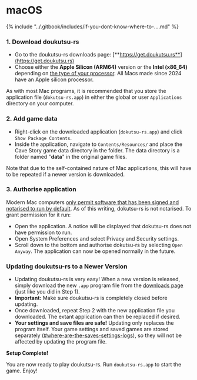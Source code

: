 
# macOS

{% include "../.gitbook/includes/if-you-dont-know-where-to-....md" %}

### 1. Download doukutsu-rs

* Go to the doukutsu-rs downloads page: [**https://get.doukutsu.rs**](https://get.doukutsu.rs)
* Choose either the **Apple Silicon (ARM64)** version or the **Intel (x86_64)** depending on [the type of your processor](https://support.apple.com/116943). All Macs made since 2024 have an Apple silicon processor.

As with most Mac programs, it is recommended that you store the application file (`dokutsu-rs.app`) in either the global or user `Applications` directory on your computer.

### 2. Add game data

* Right-click on the downloaded application (`dokutsu-rs.app`) and click `Show Package Contents`.
* Inside the application, navigate to `Contents/Resources/` and place the Cave Story game data directory in the folder. The data directory is a folder named "**data**" in the original game files. 

Note that due to the self-contained nature of Mac applications, this will have to be repeated if a newer version is downloaded.

### 3. Authorise application

Modern Mac computers [only permit software that has been signed and notarised to run by default](https://support.apple.com/en-nz/102445). As of this writing, dokutsu-rs is not notarised. To grant permission for it run:

* Open the application. A notice will be displayed that dokutsu-rs does not have permission to run.
* Open System Preferences and select Privacy and Security settings.
* Scroll down to the bottom and authorise dokutsu-rs by selecting `Open Anyway`. The application can now be opened normally in the future.

### Updating doukutsu-rs to a Newer Version

* Updating doukutsu-rs is very easy! When a new version is released, simply download the new `.app` program file from the [downloads page](https://get.doukutsu.rs) (just like you did in Step 1).
* **Important:** Make sure doukutsu-rs is completely closed before updating.
* Once downloaded, repeat Step 2 with the new application file you downloaded. The extant application can then be replaced if desired.
* **Your settings and save files are safe!** Updating only replaces the program itself. Your game settings and saved games are stored separately ([#where-are-the-saves-settings-logs](../faq.md#where-are-the-saves-settings-logs "mention")), so they will not be affected by updating the program file.

**Setup Complete!**

You are now ready to play doukutsu-rs. Run `doukutsu-rs.app` to start the game. Enjoy!
